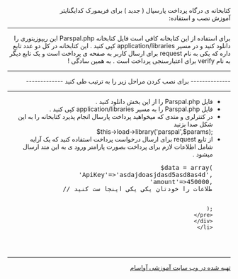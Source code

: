 <div dir="rtl">
 کتابخانه ی درگاه پرداخت پارسپال ( جدید ) برای فریمورک کدایگنایتر <br>
آموزش نصب و استفاده:‌
<hr>
برای استفاده از این کتابخانه کافی است فایل کتابخانه Parspal.php  این ریپوزیتوری را دانلود کنید و در مسیر application/libraries کپی کنید .
این کتابخانه در کل دو عدد تابع داره که یکی به نام request برای ارسال کاربر به صفحه ی پرداخت است و یک تابع دیگر به نام verify برای اعتبارسنجی پرداخت است . به همین سادگی !
‌<hr>
-------------- برای نصب کردن مراحل زیر را به ترتیب طی کنید -------------
‌<hr>
  <ul>
    <li> فایل Parspal.php را از این بخش دانلود کنید .</li>
    <li> فایل Parspal.php را به مسیر application/libraries کپی کنید . </li>
    <li>در کنترلری و متدی که میخواهید پرداخت پارسال انجام پذیرد کتابخانه را به این شکل صدا بزنید
    <div dir="ltr">
      $this->load->library('parspal',$params);
      </div>
     </li>
     <li> از تابع request برای ارسال درخواست پرداخت استفاده کنید  که یک آرایه شامل اطلاعات لازم برای پرداخت بصورت پارامتر ورود ی به این متد ارسال میشود .
     <div dir="ltr">
     <pre>
        $data = array(
            'ApiKey'=>'asdajdoasjdasd5asd8as4d',
            'amount'=>450000,
            // ادامه ی اطلاعات را خودتان یکی یکی اینجا ست کنید

          );
     </pre>
     </div>
     </li>
  </ul>

<hr>
<a href="https://avasam.ir">تهیه شده در وب سایت آموزشی آواسام </a>
</div>
